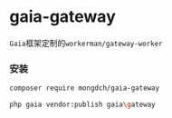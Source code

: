 # gaia-gateway

`Gaia`框架定制的`workerman/gateway-worker`

### 安装

```bash
composer require mongdch/gaia-gateway

php gaia vendor:publish gaia\gateway
```